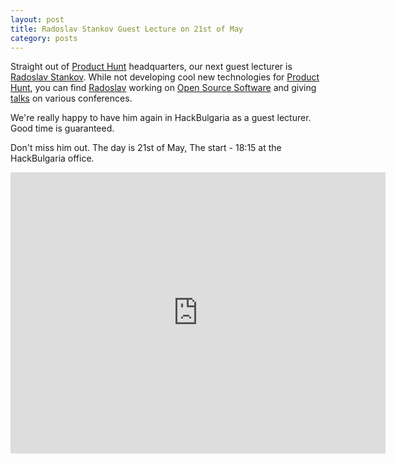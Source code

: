 ```yaml
---
layout: post
title: Radoslav Stankov Guest Lecture on 21st of May
category: posts
---
```


Straight out of [Product Hunt] headquarters, our next guest lecturer is [Radoslav
Stankov]. While not developing cool new technologies for [Product Hunt], you
can find [Radoslav][Radoslav Stankov] working on [Open Source
Software][Radoslav Stankov] and giving [talks] on various conferences.

We're really happy to have him again in HackBulgaria as a guest lecturer. Good
time is guaranteed.

Don't miss him out. The day is 21st of May, The start - 18:15 at the
HackBulgaria office.

<iframe src="https://www.google.com/maps/embed?pb=!1m18!1m12!1m3!1d5869.0674061430545!2d23.384574188885498!3d42.65004438378065!2m3!1f0!2f0!3f0!3m2!1i1024!2i768!4f13.1!3m3!1m2!1s0x0%3A0x315f162015dedaa3!2sHack+Bulgaria!5e0!3m2!1sen!2sbg!4v1430756331285" width="600" height="450" frameborder="0" style="border:0"></iframe>

[Radoslav Stankov]: https://github.com/rstankov
[Product Hunt]: http://www.producthunt.com/
[talks]: https://speakerdeck.com/rstankov
